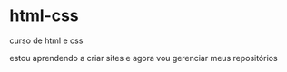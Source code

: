 # html-css
 curso de html e css

 estou aprendendo a criar sites e agora vou gerenciar meus repositórios
